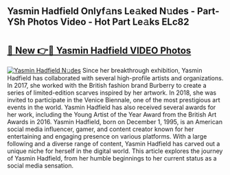 ## Yasmin Hadfield Onlyf𝚊ns Le𝚊ked N𝚞des - Part-YSh Photos Video - Hot Part Le𝚊ks ELc82

# <h2><a href="http://ac51964.deff.icu/?id=Yasmin+Hadfield">🔗 New 👉🔴 Yasmin Hadfield VIDEO Photos</a></h2>

[![Yasmin Hadfield N𝚞des](https://i.imgur.com/rIISA9y.gif)](http://ac51964.deff.icu/?id=Yasmin+Hadfield)
Since her breakthrough exhibition, Yasmin Hadfield has collaborated with several high-profile artists and organizations. In 2017, she worked with the British fashion brand Burberry to create a series of limited-edition scarves inspired by her artwork. In 2018, she was invited to participate in the Venice Biennale, one of the most prestigious art events in the world. Yasmin Hadfield has also received several awards for her work, including the Young Artist of the Year Award from the British Art Awards in 2016. Yasmin Hadfield, born on December 1, 1995, is an American social media influencer, gamer, and content creator known for her entertaining and engaging presence on various platforms. With a large following and a diverse range of content, Yasmin Hadfield has carved out a unique niche for herself in the digital world. This article explores the journey of Yasmin Hadfield, from her humble beginnings to her current status as a social media sensation.
